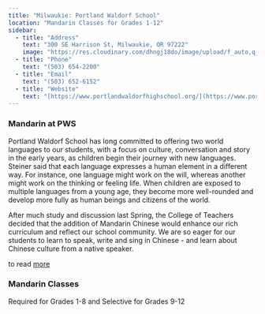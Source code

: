 ```yaml
---
title: "Milwaukie: Portland Waldorf School"
location: "Mandarin Classes for Grades 1-12"
sidebar:
  - title: "Address"
    text: "300 SE Harrison St, Milwaukie, OR 97222"
    image: "https://res.cloudinary.com/dhngj18do/image/upload/f_auto,q_auto/v1/images/activities/2023-PortlandWaldorfSchool-Logos-RoseTop-FullColor"
  - title: "Phone"
    text: "(503) 654-2200"
  - title: "Email"
    text: "(503) 652-6152"
  - title: "Website"
    text: "[https://www.portlandwaldorfhighschool.org/](https://www.portlandwaldorfhighschool.org/)"
---
```


### Mandarin at PWS

Portland Waldorf School has long committed to offering two world languages to our students, with a focus on culture, conversation and story in the early years, as children begin their journey with new languages. Steiner said that each language expresses a human element in a different way. For instance, one language might work on the will, whereas another might work on the thinking or feeling life. When children are exposed to multiple languages from a young age, they become more well-rounded and develop more fully as human beings and citizens of the world.

After much study and discussion last Spring, the College of Teachers decided that the addition of Mandarin Chinese would enhance our rich curriculum and reflect our school community. We are so eager for our students to learn to speak, write and sing in Chinese - and learn about Chinese culture from a native speaker.

to read [more](https://www.portlandwaldorf.org/blog/new-at-pws)

### Mandarin Classes

Required for Grades 1-8 and Selective for Grades 9-12
